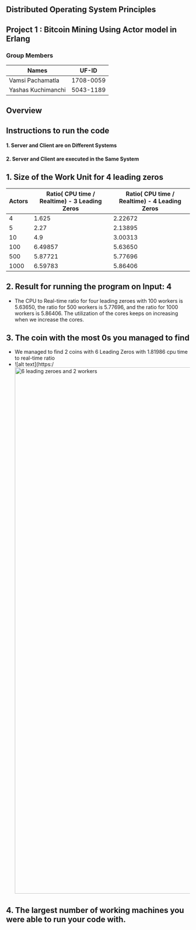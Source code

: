 ## Distributed Operating System Principles
## Project 1 : Bitcoin Mining Using Actor model in Erlang

### Group Members
| Names | UF-ID |
| ------ | ------ |
| Vamsi Pachamatla | 1708-0059 |
| Yashas Kuchimanchi | 5043-1189 |

## Overview



## Instructions to run the code

#### 1. Server and Client are on Different Systems

#### 2. Server and Client are executed in the Same System 


## 
## 1. Size of the Work Unit for 4 leading zeros

| Actors | Ratio( CPU time / Realtime) - 3 Leading Zeros | Ratio( CPU time / Realtime) - 4 Leading Zeros |
| ------ | ------ | ------ |
| 4 | 1.625 | 2.22672 |
| 5 | 2.27 | 2.13895 |
| 10 | 4.9 | 3.00313 |
| 100 | 6.49857 | 5.63650 |
| 500 | 5.87721 | 5.77696 |
| 1000 | 6.59783 | 5.86406  |

## 2. Result for running the program on Input: 4

- The CPU to Real-time ratio for four leading zeroes with 100 workers is 5.63650, the ratio for 500 workers is 5.77696, and the ratio for 1000 workers is 5.86406. The utilization of the cores keeps on increasing when we increase the cores.

## 3. The coin with the most 0s you managed to find
- We managed to find 2 coins with 6 Leading Zeros with 1.81986 cpu time to real-time ratio 
- ![alt text](https:/<img width="1438" alt="6 leading zeroes and 2 workers" src="https://user-images.githubusercontent.com/48962308/192126342-19974a04-26f7-4265-aeee-338aa9e729df.png">
## 4. The largest number of working machines you were able to run your code with.
